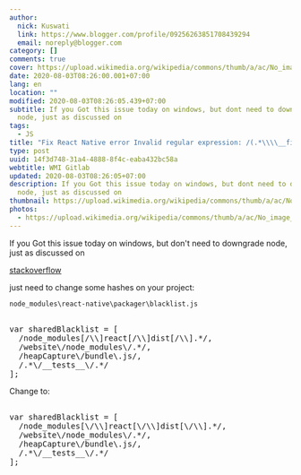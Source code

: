 ```yaml
---
author:
  nick: Kuswati
  link: https://www.blogger.com/profile/09256263851708439294
  email: noreply@blogger.com
category: []
comments: true
cover: https://upload.wikimedia.org/wikipedia/commons/thumb/a/ac/No_image_available.svg/2048px-No_image_available.svg.png
date: 2020-08-03T08:26:00.001+07:00
lang: en
location: ""
modified: 2020-08-03T08:26:05.439+07:00
subtitle: If you Got this issue today on windows, but dont need to downgrade
  node, just as discussed on
tags:
  - JS
title: "Fix React Native error Invalid regular expression: /(.*\\\\__fixtures__"
type: post
uuid: 14f3d748-31a4-4888-8f4c-eaba432bc58a
webtitle: WMI Gitlab
updated: 2020-08-03T08:26:05+07:00
description: If you Got this issue today on windows, but dont need to downgrade
  node, just as discussed on
thumbnail: https://upload.wikimedia.org/wikipedia/commons/thumb/a/ac/No_image_available.svg/2048px-No_image_available.svg.png
photos:
  - https://upload.wikimedia.org/wikipedia/commons/thumb/a/ac/No_image_available.svg/2048px-No_image_available.svg.png
---
```


<p>    If you Got this issue today on windows, but don't need to downgrade node, just as     discussed on </p><a href="https://stackoverflow.com/a/58199866" rel="noopener noreferer nofollow">stackoverflow</a><p>    just need to change some hashes on your project: </p> <code>node_modules\react-native\packager\blacklist.js</code> <pre><br>var sharedBlacklist = [<br>  /node_modules[/\\]react[/\\]dist[/\\].*/,<br>  /website\/node_modules\/.*/,<br>  /heapCapture\/bundle\.js/,<br>  /.*\/__tests__\/.*/<br>];<br></pre>Change to: <pre><br>var sharedBlacklist = [<br>  /node_modules[\/\\]react[\/\\]dist[\/\\].*/,<br>  /website\/node_modules\/.*/,<br>  /heapCapture\/bundle\.js/,<br>  /.*\/__tests__\/.*/<br>];<br></pre>